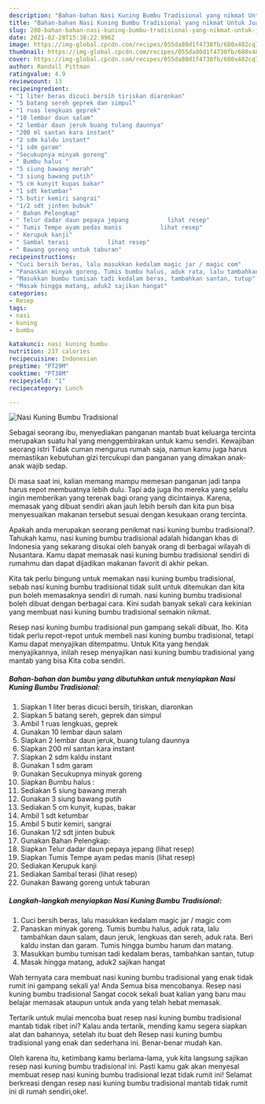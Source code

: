 ```yaml
---
description: "Bahan-bahan Nasi Kuning Bumbu Tradisional yang nikmat Untuk Jualan"
title: "Bahan-bahan Nasi Kuning Bumbu Tradisional yang nikmat Untuk Jualan"
slug: 280-bahan-bahan-nasi-kuning-bumbu-tradisional-yang-nikmat-untuk-jualan
date: 2021-02-28T15:38:22.996Z
image: https://img-global.cpcdn.com/recipes/055da80d1f4738fb/680x482cq70/nasi-kuning-bumbu-tradisional-foto-resep-utama.jpg
thumbnail: https://img-global.cpcdn.com/recipes/055da80d1f4738fb/680x482cq70/nasi-kuning-bumbu-tradisional-foto-resep-utama.jpg
cover: https://img-global.cpcdn.com/recipes/055da80d1f4738fb/680x482cq70/nasi-kuning-bumbu-tradisional-foto-resep-utama.jpg
author: Randall Pittman
ratingvalue: 4.9
reviewcount: 13
recipeingredient:
- "1 liter beras dicuci bersih tiriskan diaronkan"
- "5 batang sereh geprek dan simpul"
- "1 ruas lengkuas geprek"
- "10 lembar daun salam"
- "2 lembar daun jeruk buang tulang daunnya"
- "200 ml santan kara instant"
- "2 sdm kaldu instant"
- "1 sdm garam"
- "Secukupnya minyak goreng"
- " Bumbu halus "
- "5 siung bawang merah"
- "3 siung bawang putih"
- "5 cm kunyit kupas bakar"
- "1 sdt ketumbar"
- "5 butir kemiri sangrai"
- "1/2 sdt jinten bubuk"
- " Bahan Pelengkap"
- " Telur dadar daun pepaya jepang           lihat resep"
- " Tumis Tempe ayam pedas manis           lihat resep"
- " Kerupuk kanji"
- " Sambal terasi           lihat resep"
- " Bawang goreng untuk taburan"
recipeinstructions:
- "Cuci bersih beras, lalu masukkan kedalam magic jar / magic com"
- "Panaskan minyak goreng. Tumis bumbu halus, aduk rata, lalu tambahkan daun salam, daun jeruk, lengkuas dan sereh, aduk rata. Beri kaldu instan dan garam. Tumis hingga bumbu harum dan matang."
- "Masukkan bumbu tumisan tadi kedalam beras, tambahkan santan, tutup"
- "Masak hingga matang, aduk2 sajikan hangat"
categories:
- Resep
tags:
- nasi
- kuning
- bumbu

katakunci: nasi kuning bumbu 
nutrition: 237 calories
recipecuisine: Indonesian
preptime: "PT29M"
cooktime: "PT38M"
recipeyield: "1"
recipecategory: Lunch

---
```



![Nasi Kuning Bumbu Tradisional](https://img-global.cpcdn.com/recipes/055da80d1f4738fb/680x482cq70/nasi-kuning-bumbu-tradisional-foto-resep-utama.jpg)

Sebagai seorang ibu, menyediakan panganan mantab buat keluarga tercinta merupakan suatu hal yang menggembirakan untuk kamu sendiri. Kewajiban seorang istri Tidak cuman mengurus rumah saja, namun kamu juga harus memastikan kebutuhan gizi tercukupi dan panganan yang dimakan anak-anak wajib sedap.

Di masa  saat ini, kalian memang mampu memesan panganan jadi tanpa harus repot membuatnya lebih dulu. Tapi ada juga lho mereka yang selalu ingin memberikan yang terenak bagi orang yang dicintainya. Karena, memasak yang dibuat sendiri akan jauh lebih bersih dan kita pun bisa menyesuaikan makanan tersebut sesuai dengan kesukaan orang tercinta. 



Apakah anda merupakan seorang penikmat nasi kuning bumbu tradisional?. Tahukah kamu, nasi kuning bumbu tradisional adalah hidangan khas di Indonesia yang sekarang disukai oleh banyak orang di berbagai wilayah di Nusantara. Kamu dapat memasak nasi kuning bumbu tradisional sendiri di rumahmu dan dapat dijadikan makanan favorit di akhir pekan.

Kita tak perlu bingung untuk memakan nasi kuning bumbu tradisional, sebab nasi kuning bumbu tradisional tidak sulit untuk ditemukan dan kita pun boleh memasaknya sendiri di rumah. nasi kuning bumbu tradisional boleh dibuat dengan berbagai cara. Kini sudah banyak sekali cara kekinian yang membuat nasi kuning bumbu tradisional semakin nikmat.

Resep nasi kuning bumbu tradisional pun gampang sekali dibuat, lho. Kita tidak perlu repot-repot untuk membeli nasi kuning bumbu tradisional, tetapi Kamu dapat menyajikan ditempatmu. Untuk Kita yang hendak menyajikannya, inilah resep menyajikan nasi kuning bumbu tradisional yang mantab yang bisa Kita coba sendiri.

<!--inarticleads1-->

##### Bahan-bahan dan bumbu yang dibutuhkan untuk menyiapkan Nasi Kuning Bumbu Tradisional:

1. Siapkan 1 liter beras dicuci bersih, tiriskan, diaronkan
1. Siapkan 5 batang sereh, geprek dan simpul
1. Ambil 1 ruas lengkuas, geprek
1. Gunakan 10 lembar daun salam
1. Siapkan 2 lembar daun jeruk, buang tulang daunnya
1. Siapkan 200 ml santan kara instant
1. Siapkan 2 sdm kaldu instant
1. Gunakan 1 sdm garam
1. Gunakan Secukupnya minyak goreng
1. Siapkan  Bumbu halus :
1. Sediakan 5 siung bawang merah
1. Gunakan 3 siung bawang putih
1. Sediakan 5 cm kunyit, kupas, bakar
1. Ambil 1 sdt ketumbar
1. Ambil 5 butir kemiri, sangrai
1. Gunakan 1/2 sdt jinten bubuk
1. Gunakan  Bahan Pelengkap:
1. Siapkan  Telur dadar daun pepaya jepang           (lihat resep)
1. Siapkan  Tumis Tempe ayam pedas manis           (lihat resep)
1. Sediakan  Kerupuk kanji
1. Sediakan  Sambal terasi           (lihat resep)
1. Gunakan  Bawang goreng untuk taburan




<!--inarticleads2-->

##### Langkah-langkah menyiapkan Nasi Kuning Bumbu Tradisional:

1. Cuci bersih beras, lalu masukkan kedalam magic jar / magic com
1. Panaskan minyak goreng. Tumis bumbu halus, aduk rata, lalu tambahkan daun salam, daun jeruk, lengkuas dan sereh, aduk rata. Beri kaldu instan dan garam. Tumis hingga bumbu harum dan matang.
1. Masukkan bumbu tumisan tadi kedalam beras, tambahkan santan, tutup
1. Masak hingga matang, aduk2 sajikan hangat




Wah ternyata cara membuat nasi kuning bumbu tradisional yang enak tidak rumit ini gampang sekali ya! Anda Semua bisa mencobanya. Resep nasi kuning bumbu tradisional Sangat cocok sekali buat kalian yang baru mau belajar memasak ataupun untuk anda yang telah hebat memasak.

Tertarik untuk mulai mencoba buat resep nasi kuning bumbu tradisional mantab tidak ribet ini? Kalau anda tertarik, mending kamu segera siapkan alat dan bahannya, setelah itu buat deh Resep nasi kuning bumbu tradisional yang enak dan sederhana ini. Benar-benar mudah kan. 

Oleh karena itu, ketimbang kamu berlama-lama, yuk kita langsung sajikan resep nasi kuning bumbu tradisional ini. Pasti kamu gak akan menyesal membuat resep nasi kuning bumbu tradisional lezat tidak rumit ini! Selamat berkreasi dengan resep nasi kuning bumbu tradisional mantab tidak rumit ini di rumah sendiri,oke!.


